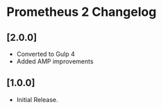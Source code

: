 # Prometheus 2 Changelog

## [2.0.0]

- Converted to Gulp 4
- Added AMP improvements

## [1.0.0]

- Initial Release.
